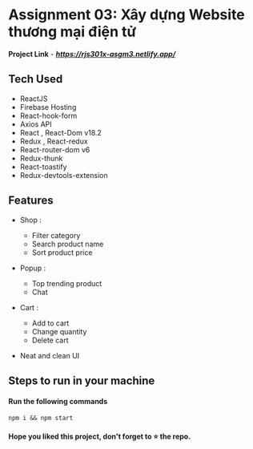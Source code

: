 # Assignment 03: Xây dựng Website thương mại điện tử

**Project Link** - ***https://rjs301x-asgm3.netlify.app/***

## Tech Used

- ReactJS
- Firebase Hosting
- React-hook-form
- Axios API
- React , React-Dom v18.2
- Redux , React-redux
- React-router-dom v6
- Redux-thunk
- React-toastify
- Redux-devtools-extension

## Features

- Shop :

  - Filter category
  - Search product name
  - Sort product price

- Popup :

  - Top trending product
  - Chat

- Cart :
  - Add to cart
  - Change quantity
  - Delete cart
- Neat and clean UI

## Steps to run in your machine

#### Run the following commands

```
npm i && npm start

```

#### Hope you liked this project, don't forget to ⭐ the repo.
